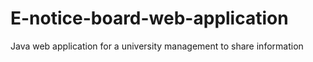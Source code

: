 # E-notice-board-web-application
Java web application for a university management to share information

